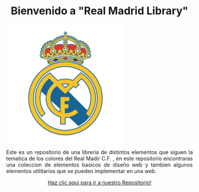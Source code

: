 <p>
<h1 align="center">Bienvenido a "Real Madrid Library"</h1>
</p>


  ![Frame ](https://raw.githubusercontent.com/NathanaelPerez/prueba/main/real-madrid-logo-png-6.png)


<p align="justify">
  Este es un repositorio de una libreria de distintos elementos que siguen la tematica de los colores del Real Madir C.F.  , en este repositorio encontraras una coleccion de elementos basicos de diseño web  y tambien algunos elementos utilitarios que se pueden implementar en una web.
</p>


<p align="center">
<a href="https://github.com/LuisCruz29/New_Bootstrap_Library.git" style="none">
Haz clic aqui para ir a nuestro Repositorio!
</a>
</p>
